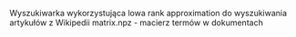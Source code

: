 Wyszukiwarka wykorzystująca lowa rank approximation do wyszukiwania artykułów z Wikipedii
matrix.npz - macierz termów w dokumentach
